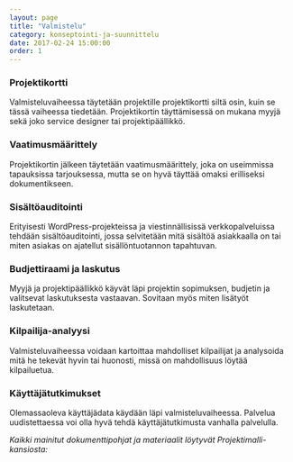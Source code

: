 ```yaml
---
layout: page
title: "Valmistelu"
category: konseptointi-ja-suunnittelu
date: 2017-02-24 15:00:00
order: 1
---
```


### Projektikortti 

Valmisteluvaiheessa täytetään projektille projektikortti siltä osin, kuin se tässä vaiheessa tiedetään. Projektikortin täyttämisessä on mukana myyjä sekä joko service designer tai projektipäällikkö. 

### Vaatimusmäärittely 

Projektikortin jälkeen täytetään vaatimusmäärittely, joka on useimmissa tapauksissa tarjouksessa, mutta se on hyvä täyttää omaksi erilliseksi dokumentikseen.

### Sisältöauditointi 

Erityisesti WordPress-projekteissa ja viestinnällisissä verkkopalveluissa tehdään sisältöauditointi, jossa selvitetään mitä sisältöä asiakkaalla on tai miten asiakas on ajatellut sisällöntuotannon tapahtuvan.

### Budjettiraami ja laskutus

Myyjä ja projektipäällikkö käyvät läpi projektin sopimuksen, budjetin ja valitsevat laskutuksesta vastaavan. Sovitaan myös miten lisätyöt laskutetaan.

### Kilpailija-analyysi

Valmisteluvaiheessa voidaan kartoittaa mahdolliset kilpailijat ja analysoida mitä he tekevät hyvin tai huonosti, missä on mahdollisuus löytää kilpailuetua.

### Käyttäjätutkimukset 

Olemassaoleva käyttäjädata käydään läpi valmisteluvaiheessa. Palvelua uudistettaessa voi olla hyvä tehdä käyttäjätutkimusta vanhalla palvelulla.

_Kaikki mainitut dokumenttipohjat ja materiaalit löytyvät Projektimalli-kansiosta:_ 
